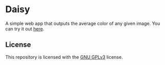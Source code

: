 # Daisy

A simple web app that outputs the average color of any given image. You can try it out [here](https://iandraves.github.io/avg-rgb).

## License

This repository is licensed with the [GNU GPLv3](LICENSE) license.